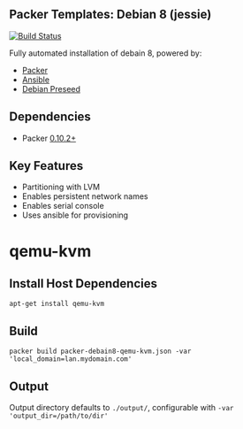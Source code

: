 Packer Templates: Debian 8 (jessie)
-----------------------------------

[![Build Status](https://travis-ci.org/bramford/packer-debian8.svg?branch=master)](https://travis-ci.org/bramford/packer-debian8)
 
Fully automated installation of debain 8, powered by:

- [Packer](https://www.packer.io/intro/index.html)
- [Ansible](http://docs.ansible.com/ansible/index.html)
- [Debian Preseed](https://wiki.debian.org/DebianInstaller/Preseed)

## Dependencies
 
 - Packer [0.10.2+](https://releases.hashicorp.com/packer/)

## Key Features

- Partitioning with LVM
- Enables persistent network names
- Enables serial console
- Uses ansible for provisioning
 
# qemu-kvm

## Install Host Dependencies

    apt-get install qemu-kvm

## Build
 
    packer build packer-debain8-qemu-kvm.json -var 'local_domain=lan.mydomain.com'
 
## Output
 
Output directory defaults to `./output/`, configurable with `-var 'output_dir=/path/to/dir'`

